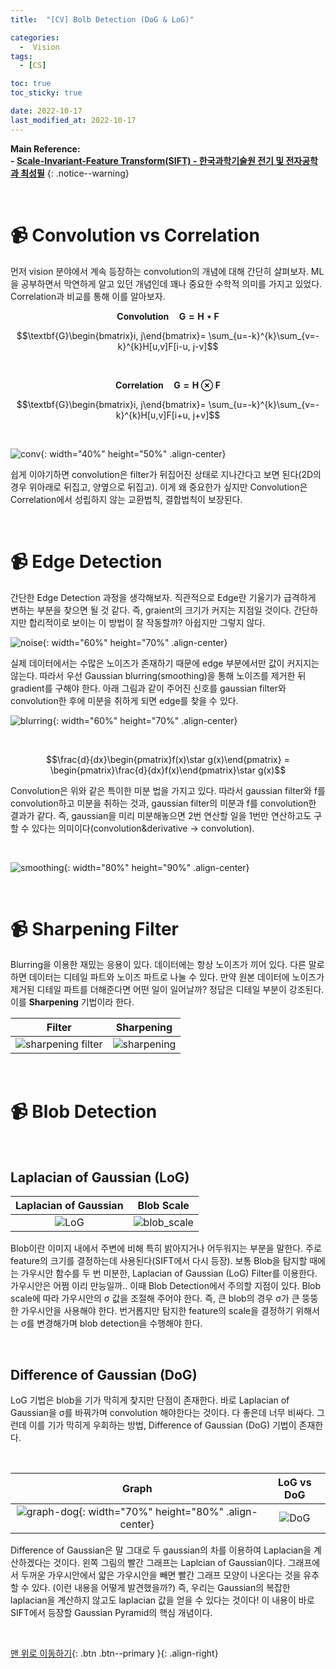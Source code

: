 ```yaml
---
title:  "[CV] Bolb Detection (DoG & LoG)" 

categories:
  -  Vision
tags:
  - [CS]

toc: true
toc_sticky: true

date: 2022-10-17
last_modified_at: 2022-10-17
---
```


**Main Reference: <br>- [Scale-Invariant-Feature Transform(SIFT) - 한국과학기술원 전기 및 전자공학과 최성필](https://trekhleb.dev/blog/2021/content-aware-image-resizing-in-javascript/)**
{: .notice--warning}


<br>

# 📹 Convolution vs Correlation

먼저 vision 분야에서 계속 등장하는 convolution의 개념에 대해 간단히 살펴보자. ML을 공부하면서 막연하게 알고 있던 개념인데 꽤나 중요한 수학적 의미를 가지고 있었다. Correlation과 비교를 통해 이를 알아보자.

$$\mathbf{Convolution  \quad  G = H \star F }$$

$$\textbf{G}\begin{bmatrix}i, j\end{bmatrix}= \sum_{u=-k}^{k}\sum_{v=-k}^{k}H[u,v]F[i-u, j-v]$$

<br>

$$\mathbf{Correlation  \quad  G = H \otimes F }$$

$$\textbf{G}\begin{bmatrix}i, j\end{bmatrix}= \sum_{u=-k}^{k}\sum_{v=-k}^{k}H[u,v]F[i+u, j+v]$$

<br>

![conv](https://user-images.githubusercontent.com/96368476/196095317-327b3280-26c3-4f7d-b68c-6dfd293c3c90.png){: width="40%" height="50%" .align-center}

쉽게 이야기하면 convolution은 filter가 뒤집어진 상태로 지나간다고 보면 된다(2D의 경우 위아래로 뒤집고, 양옆으로 뒤집고). 이게 왜 중요한가 싶지만 Convolution은 Correlation에서 성립하지 않는 교환법칙, 결합법칙이 보장된다. 


<br>


# 📹 Edge Detection

간단한 Edge Detection 과정을 생각해보자. 직관적으로 Edge란 기울기가 급격하게 변하는 부분을 찾으면 될 것 같다. 즉, graient의 크기가 커지는 지점일 것이다. 간단하지만 합리적이로 보이는 이 방법이 잘 작동할까? 아쉽지만 그렇지 않다.

![noise](https://user-images.githubusercontent.com/96368476/196155065-04956a71-0de1-406b-b126-aaf74e7b411d.png){: width="60%" height="70%" .align-center}

실제 데이터에서는 수많은 노이즈가 존재하기 때문에 edge 부분에서만 값이 커지지는 않는다. 따라서 우선 Gaussian blurring(smoothing)을 통해 노이즈를 제거한 뒤 gradient를 구해야 한다. 아래 그림과 같이 주어진 신호를 gaussian filter와 convolution한 후에 미분을 취하게 되면 edge를 찾을 수 있다.

![blurring](https://user-images.githubusercontent.com/96368476/196156057-44ecb7ac-75b7-4dd2-8f1b-39fbb54002f7.png){: width="60%" height="70%" .align-center}

<br>

$$\frac{d}{dx}\begin{pmatrix}f(x)\star g(x)\end{pmatrix} = \begin{pmatrix}\frac{d}{dx}f(x)\end{pmatrix}\star g(x)$$

Convolution은 위와 같은 특이한 미분 법을 가지고 있다. 따라서 gaussian filter와 f를 convolution하고 미분을 취하는 것과, gaussian filter의 미분과 f를 convolution한 결과가 같다. 즉, gaussian을 미리 미분해놓으면 2번 연산할 일을 1번만 연산하고도 구할 수 있다는 의미이다(convolution&derivative -> convolution).

<br>

![smoothing](https://user-images.githubusercontent.com/96368476/196164287-7845fc18-76f9-40aa-a90d-a932de515b37.png){: width="80%" height="90%" .align-center}



<br>

# 📹 Sharpening Filter

Blurring을 이용한 재밌는 응용이 있다. 데이터에는 항상 노이즈가 끼어 있다. 다른 말로 하면 데이터는 디테일 파트와 노이즈 파트로 나눌 수 있다. 만약 원본 데이터에 노이즈가 제거된 디테일 파트를 더해준다면 어떤 일이 일어날까? 정답은 디테일 부분이 강조된다. 이를 **Sharpening** 기법이라 한다.

| Filter | Sharpening |
|:-:|:-:|
|![sharpening filter](https://user-images.githubusercontent.com/96368476/196190380-f3d31c10-617c-440d-b1d5-db22bb6721b0.png)|![sharpening](https://user-images.githubusercontent.com/96368476/196190389-63718e1a-fa46-4ff7-a51d-d774959148bb.png)|



<br>

# 📹 Blob Detection

<br>

## Laplacian of Gaussian (LoG)

| Laplacian of Gaussian | Blob Scale |
|:-:|:-:|
|![LoG](https://user-images.githubusercontent.com/96368476/196193254-36509e9e-9265-46c3-bb37-7dd31261cfec.png)|![blob_scale](https://user-images.githubusercontent.com/96368476/196194712-38e11656-6d0a-484c-8cc9-ebccaae94a6d.png)|

Blob이란 이미지 내에서 주변에 비해 특히 밝아지거나 어두워지는 부분을 말한다. 주로 feature의 크기를 결정하는데 사용된다(SIFT에서 다시 등장). 보통 Blob을 탐지할 때에는 가우시안 함수를 두 번 미분한, Laplacian of Gaussian (LoG) Filter를 이용한다. 가우시안은 어쩜 이리 만능일까.. 이때 Blob Detection에서 주의할 지점이 있다. Blob scale에 따라 가우시안의 σ 값을 조절해 주어야 한다. 즉, 큰 blob의 경우 σ가 큰 뚱뚱한 가우시안을 사용해야 한다. 번거롭지만 탐지한 feature의 scale을 결정하기 위해서는 σ를 변경해가며 blob detection을 수행해야 한다.

<br>

## Difference of Gaussian (DoG)

LoG 기법은 blob을 기가 막히게 찾지만 단점이 존재한다. 바로 Laplacian of Gaussian을 σ를 바꿔가며 convolution 해야한다는 것이다. 다 좋은데 너무 비싸다. 그런데 이를 기가 막히게 우회하는 방법, Difference of Gaussian (DoG) 기법이 존재한다. 

<br>

| Graph | LoG vs DoG |
|:-:|:-:|
|![graph-dog](https://user-images.githubusercontent.com/96368476/196207112-7c329bc5-2700-4384-9068-83fb832db610.png){: width="70%" height="80%" .align-center}|![DoG](https://user-images.githubusercontent.com/96368476/196207113-4688a320-5de0-4344-a547-f94dcdc20a32.png)|


Difference of Gaussian은 말 그대로 두 gaussian의 차를 이용하여 Laplacian을 계산하겠다는 것이다. 왼쪽 그림의 빨간 그래프는 Laplcian of Gaussian이다. 그래프에서 두꺼운 가우시안에서 얇은 가우시안을 빼면 빨간 그래프 모양이 나온다는 것을 유추할 수 있다. (이런 내용을 어떻게 발견했을까?) 즉, 우리는 Gaussian의 복잡한 laplacian을 계산하지 않고도 laplacian 값을 얻을 수 있다는 것이다! 이 내용이 바로  SIFT에서 등장할 Gaussian Pyramid의 핵심 개념이다.


<br>



[맨 위로 이동하기](#){: .btn .btn--primary }{: .align-right}
